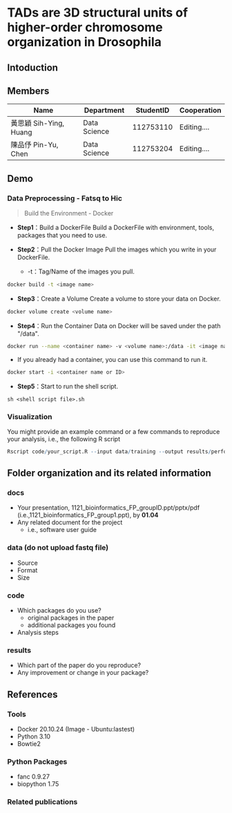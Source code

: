 # TADs are 3D structural units of higher-order chromosome organization in Drosophila
## Intoduction


## Members
|Name  | Department   | StudentID     | Cooperation                     |
|----------------|----------|-----------|--------------------------------|
| 黃思穎 Sih-Ying, Huang | Data Science | 112753110 | Editing....                     |
| 陳品伃 Pin-Yu, Chen  |  Data Science | 112753204 |  Editing....            |

## Demo 
### Data Preprocessing - Fatsq to Hic
> Build the Environment - Docker
- **Step1**：Build a DockerFile
Build a DockerFile with environment, tools, packages that you need to use.

- **Step2**：Pull the Docker Image
Pull the images which you write in your DockerFile.
  - -t：Tag/Name of the images you pull.
```bash
docker build -t <image name>
```

- **Step3**：Create a Volume
Create a volume to store your data on Docker.
```bash
docker volume create <volume name>
```

- **Step4**：Run the Container
Data on Docker will be saved under the path "/data".
```bash
docker run --name <container name> -v <volume name>:/data -it <image name>
```

  - If you already had a container, you can use this command to run it.
```bash
docker start -i <container name or ID>
```

- **Step5**：Start to run the shell script.
```shell
sh <shell script file>.sh
```

### Visualization
You might provide an example command or a few commands to reproduce your analysis, i.e., the following R script
```R
Rscript code/your_script.R --input data/training --output results/performance.tsv
```

## Folder organization and its related information
### docs
* Your presentation, 1121_bioinformatics_FP_groupID.ppt/pptx/pdf (i.e.,1121_bioinformatics_FP_group1.ppt), by **01.04**
* Any related document for the project
  * i.e., software user guide

### data (do not upload fastq file)
* Source
* Format
* Size

### code
* Which packages do you use? 
  * original packages in the paper
  * additional packages you found
* Analysis steps

### results
* Which part of the paper do you reproduce?
* Any improvement or change in your package?

## References
### Tools
- Docker 20.10.24 (Image - Ubuntu:lastest)
- Python 3.10
- Bowtie2

### Python Packages
- fanc 0.9.27
- biopython 1.75

### Related publications
